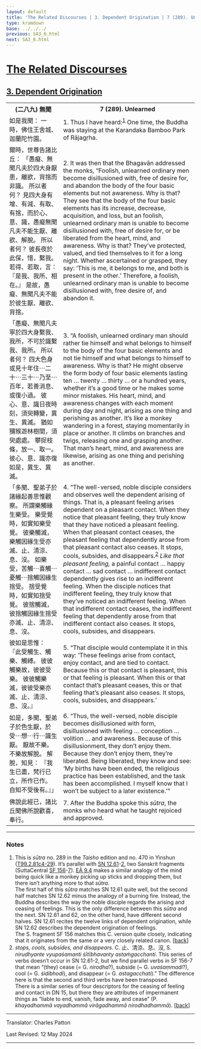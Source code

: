 ```yaml
---
layout: default
title: 'The Related Discourses | 3. Dependent Origination | 7 (289). Untaught'
type: kramdown
base: ../../../
previous: SA3_6.html
next: SA3_8.html
---
```


<h1><a href='../index.html'>The Related Discourses</a></h1>
<h2><a href='index.html'>3. Dependent Origination</a></h2>

<table class="trans">
  <th class='ch'>(二八九) 無聞</th>
  <th class='en'>7 (289). Unlearned</th>
  <tr>
    <td class="ch" title='t99.2.81c4'>如是我聞： 一時，佛住王舍城、迦蘭陀竹園。</td>
    <td id='p1'>1. Thus I have heard:<sup id="ref1"><a href="#n1">1</a></sup> One time, the Buddha was staying at the Karandaka Bamboo Park of Rājagṛha.</td>
  </tr>
  <tr>
    <td class="ch" title='t99.2.81c5'>爾時，世尊告諸比丘： 「愚癡、無聞凡夫於四大身厭患，離欲，背捨而非識。 所以者何？ 見四大身有增、有減、有取、有捨，而於心、意、識，愚癡無聞凡夫不能生厭、離欲、解脫。 所以者何？ 彼長夜於此保，惜，繫我。 若得、若取，言： 『是我、我所、相在。』 是故，愚癡、無聞凡夫不能於彼生厭、離欲、背捨。</td>
    <td id='p2'>2. It was then that the Bhagavān addressed the monks, “Foolish, unlearned ordinary men become disillusioned with, free of desire for, and abandon the body of the four basic elements but not awareness. Why is that? They see that the body of the four basic elements has its increase, decrease, acquisition, and loss, but an foolish, unlearned ordinary man is unable to become disillusioned with, free of desire for, or be liberated from the heart, mind, and awareness. Why is that? They’ve protected, valued, and tied themselves to it for a long night. Whether ascertained or grasped, they say: ‘This is me, it belongs to me, and both is present in the other.’ Therefore, a foolish, unlearned ordinary man is unable to become disillusioned with, free desire of, and abandon it.</td>
  </tr>
  <tr>
    <td class="ch" title='t99.2.81c11'>「愚癡、無聞凡夫寧於四大身繫我、我所，不可於識繫我、我所。 所以者何？ 四大色身或見十年住⋯二十⋯三十⋯乃至⋯百年，若善消息、或復小過。 彼心、意、識日夜時刻，須臾轉變，異生、異滅。 猶如獼猴遊林樹間，須臾處處。 攀捉枝條，放一、取一。 彼心、意、識亦復如是，異生、異滅。</td>
    <td id='p3'>3. “A foolish, unlearned ordinary man should rather tie himself and what belongs to himself to the body of the four basic elements and not tie himself and what belongs to himself to awareness. Why is that? He might observe the form body of four basic elements lasting ten … twenty … thirty … or a hundred years, whether it’s a good time or he makes some minor mistakes. His heart, mind, and awareness changes with each moment during day and night, arising as one thing and perishing as another. It’s like a monkey wandering in a forest, staying momentarily in place or another. It climbs on branches and twigs, releasing one and grasping another. That man’s heart, mind, and awareness are likewise, arising as one thing and perishing as another.</td>
  </tr>
  <tr>
    <td class="ch" title='t99.2.81c17'>「多聞、聖弟子於諸緣起善思惟觀察。 所謂樂觸緣生樂受。 樂受覺時，如實知樂受覺。 彼樂觸滅，樂觸因緣生受亦滅、止、清涼、息、沒。 如樂受，苦觸⋯喜觸⋯憂觸⋯捨觸因緣生捨受。 捨受覺時，如實知捨受覺。 彼捨觸滅，彼捨觸因緣生捨受亦滅、止、清涼、息、沒。</td>
    <td id='p4'>4. “The well-versed, noble disciple considers and observes well the dependent arising of things. That is, a pleasant feeling arises dependent on a pleasant contact. When they notice that pleasant feeling, they truly know that they have noticed a pleasant feeling. When that pleasant contact ceases, the pleasant feeling that dependently arose from that pleasant contact also ceases. It stops, cools, subsides, and disappears.<sup id="ref2"><a href="#n2">2</a></sup> <em>Like that pleasant feeling,</em> a painful contact … happy contact … sad contact … indifferent contact dependently gives rise to an indifferent feeling. When the disciple notices that indifferent feeling, they truly know that they’ve noticed an indifferent feeling. When that indifferent contact ceases, the indifferent feeling that dependently arose from that indifferent contact also ceases. It stops, cools, subsides, and disappears.</td>
  </tr>
  <tr>
    <td class="ch" title='t99.2.81c23'>彼如是思惟： 『此受觸生、觸樂、觸縛。 彼彼觸樂故，彼彼受樂。 彼彼觸樂滅，彼彼受樂亦滅、止、清涼、息、沒。』</td>
    <td id='p5'>5. “That disciple would contemplate it in this way: ‘These feelings arise from contact, enjoy contact, and are tied to contact. Because this or that contact is pleasant, this or that feeling is pleasant. When this or that contact that’s pleasant ceases, this or that feeling that’s pleasant also ceases. It stops, cools, subsides, and disappears.’</td>
  </tr>
  <tr>
    <td class="ch" title='t99.2.81c25'>如是，多聞、聖弟子於色生厭，於受⋯想⋯行⋯識生厭。 厭故不樂。 不樂故解脫。 解脫，知見： 『我生已盡，梵行已立，所作已作。 自知不受後有。』」</td>
    <td id='p6'>6. “Thus, the well-versed, noble disciple becomes disillusioned with form, disillusioned with feeling … conception … volition … and awareness. Because of this disillusionment, they don’t enjoy them. Because they don’t enjoy them, they’re liberated. Being liberated, they know and see: ‘My births have been ended, the religious practice has been established, and the task has been accomplished. I myself know that I won’t be subject to a later existence.’”</td>
  </tr>
  <tr>
    <td class="ch" title='t99.2.81c28'>佛說此經已，諸比丘聞佛所說歡喜，奉行。</td>
    <td id='p7'>7. After the Buddha spoke this <em>sūtra</em>, the monks who heard what he taught rejoiced and approved.</td>
  </tr>
</table>

<hr/>

<h3 id="notes">Notes</h3>

<ol class="notes-list">
  <li id="n1">This is <em>sūtra</em> no. 289 in the <cite>Taisho</cite> edition and no. 470 in Yinshun (<a href="https://cbetaonline.dila.edu.tw/zh/T02n0099_p0081c04" target="_blank">T99.2.81c4-29</a>). It’s parallel with <a href="https://suttacentral.net/sn12.61" target="_blank">SN 12.61</a>-<a href="https://suttacentral.net/sn12.62" target="_blank">2</a>, two Sanskrit fragments (SuttaCentral <a href="https://suttacentral.net/sf156" target="_blank">SF 156</a>-<a href="https://suttacentral.net/sf157" target="_blank">7</a>). <a href="../../ekottarika/09/EA_09_04.html" target="_blank">EĀ 9.4</a> makes a similar analogy of the mind being quick like a monkey picking up sticks and dropping them, but there isn’t anything more to that <em>sūtra</em>.<br/>
  The first half of this <em>sūtra</em> matches SN 12.61 quite well, but the second half matches SN 12.62 minus the analogy of a burning fire. Instead, the Buddha describes the way the noble disciple regards the arising and ceasing of feelings. This is the only difference between this <em>sūtra</em> and the next. SN 12.61 and 62, on the other hand, have different second halves. SN 12.61 recites the twelve links of dependent origination, while SN 12.62 describes the dependent origination of feelings.<br/>
  The S. fragment SF 156 matches this C. version quite closely, indicating that it originates from the same or a very closely related canon. [<a href="#ref1">back</a>]</li>
  <li id="n2"><em>stops, cools, subsides, and disappears</em>. C. 止、清涼、息、沒, S. <em>nirudhyante vyupaśamanti śītībhavanty astaṁgacchanti</em>. This series of verbs doesn’t occur in SN 12.61-2, but we find parallel verbs in SF 156-7 that mean “(they) cease (= G. <em>nirodha</em>?), subside (~ G. <em>uvaśaṃmadi</em>?), cool (= G. <em>śidibhodi</em>), and disappear (= G. <em>astagacchati</em>).” The difference here is that the second and third verbs have been transposed.<br/>
  There is a similar series of four descriptors for the ceasing of feeling and contact in DN 15, but there they are attributes of impermanent things as “liable to end, vanish, fade away, and cease” (P. <em>khayadhammā vayadhammā virāgadhammā nirodhadhammā</em>). [<a href="#ref2">back</a>]</li>
</ol>

<hr/>

<p class="translator">Translator: Charles Patton</p>
<p class='revised'>Last Revised: 12 May 2024</p>

<hr/>